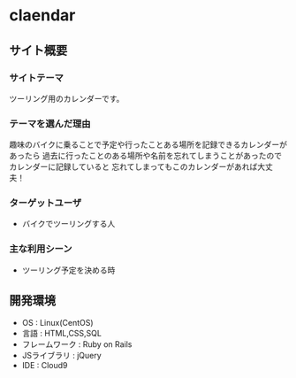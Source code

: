 # claendar

## サイト概要

### サイトテーマ

ツーリング用のカレンダーです。

### テーマを選んだ理由

趣味のバイクに乗ることで予定や行ったことある場所を記録できるカレンダーがあったら
過去に行ったことのある場所や名前を忘れてしまうことがあったのでカレンダーに記録していると
忘れてしまってもこのカレンダーがあれば大丈夫！

### ターゲットユーザ
- バイクでツーリングする人

### 主な利用シーン
- ツーリング予定を決める時



## 開発環境
- OS : Linux(CentOS)
- 言語 : HTML,CSS,SQL
- フレームワーク : Ruby on Rails
- JSライブラリ : jQuery
- IDE : Cloud9